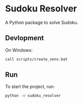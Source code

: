 # Sudoku Resolver

A Python package to solve Sudoku.

## Devlopment

On Windows:

```bash
call scripts/create_venv.bat
```

## Run

To start the project, run:

```bash
python -m sudoku_resolver
```
